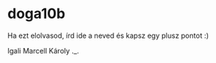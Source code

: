 # doga10b

Ha ezt elolvasod, írd ide a neved és kapsz egy plusz pontot :)

Igali Marcell Károly ._.
